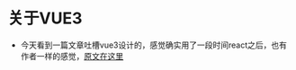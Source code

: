 # 关于VUE3

- 今天看到一篇文章吐槽vue3设计的，感觉确实用了一段时间react之后，也有作者一样的感觉，[原文在这里](https://mp.weixin.qq.com/s/c1fywG0NJi7Idh9IjryXcg)